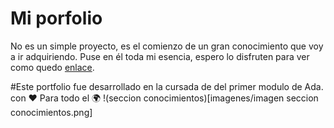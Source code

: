 ﻿# Mi porfolio
 
No es un simple proyecto, es el comienzo de un gran conocimiento que voy a ir adquiriendo. Puse en él toda mi esencia, espero lo disfruten 
para ver como quedo [enlace](https://maribelcongo.github.io/primer-porfolio/).

#Este portfolio fue desarrollado en la  cursada de del primer modulo de  Ada.
 con ❤ Para todo el 🌍
!(seccion conocimientos)[imagenes/imagen seccion conocimientos.png]

